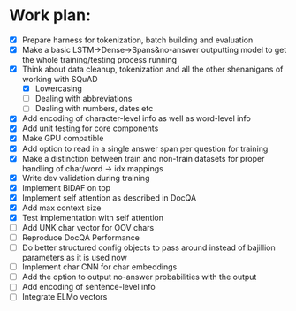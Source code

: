 # Work plan:

- [x] Prepare harness for tokenization, batch building and evaluation
- [x] Make a basic LSTM->Dense->Spans&no-answer outputting model to get the whole training/testing process running
- [x] Think about data cleanup, tokenization and all the other shenanigans of working with SQuAD
    - [x] Lowercasing
    - [ ] Dealing with abbreviations
    - [ ] Dealing with numbers, dates etc
- [x] Add encoding of character-level info as well as word-level info
- [x] Add unit testing for core components
- [x] Make GPU compatible
- [x] Add option to read in a single answer span per question for training
- [x] Make a distinction between train and non-train datasets for proper handling of char/word -> idx mappings
- [x] Write dev validation during training
- [x] Implement BiDAF on top
- [x] Implement self attention as described in DocQA
- [x] Add max context size
- [x] Test implementation with self attention
- [ ] Add UNK char vector for OOV chars
- [ ] Reproduce DocQA Performance
- [ ] Do better structured config objects to pass around instead of bajillion parameters as it is used now
- [ ] Implement char CNN for char embeddings
- [ ] Add the option to output no-answer probabilities with the output
- [ ] Add encoding of sentence-level info
- [ ] Integrate ELMo vectors
